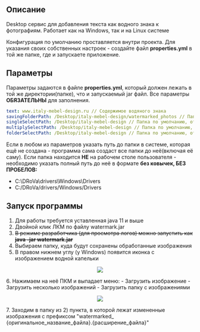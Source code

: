 ## Описание

Desktop сервис для добавления текста как водного знака к фотографиям.
Работает как на Windows, так и на Linux системе

Конфигурация по умолчанию проставляется внутри проекта.
Для указания своих собственных настроек - создайте файл <b>properties.yml</b> в той же папке, где и запускаете приложение.

## Параметры

Параметры задаются в файле <b>properties.yml</b>, который должен лежать в той же директории(папке), что и запускаемый jar файл.
Все параметры <b>ОБЯЗАТЕЛЬНЫ</b> для заполнения.

```yaml
text: www.italy-mebel-design.ru // Содержимое водяного знака
savingFolderPath: /Desktop/italy-mebel-design/watermarked_photos // Папка по умолчанию, в которую необходимо сохранять измененные изображения
singleSelectPath: /Desktop/italy-mebel-design // Папка по умолчанию, открывающаяся при загрузке одного изображения
multiplySelectPath: /Desktop/italy-mebel-design // Папка по умолчанию, открывающаяся при загрузке нескольких изображения
folderSelectPath: /Desktop/italy-mebel-design // Папка по умолчанию, открывающаяся при загрузке папки изображений
```

Если в любом из параметров указать путь до папки в системе, которая ещё не создана - программа сама создаст все папки до неё(включая её
саму).
Если папка находится <b>НЕ</b> на рабочем столе пользователя - необходимо указать полный путь до неё в формате
<b>без ковычек, БЕЗ ПРОБЕЛОВ:</b>

- C:\DRoVa\drivers\Windows\Drivers
- C:/DRoVa/drivers/Windows/Drivers

## Запуск программы

1. Для работы требуется уставленная java 11 и выше
2. Двойной клик ЛКМ по файлу watermark.jar
3. <strike>В режиме разработчика (для просмотра логов) можно запустить как <b>java -jar watermark.jar</b></strike>
4. Выбираем папку, куда будут сохранены обработанные изображения
5. В правом нижнем углу (у Windows) появится иконка с изображением водной капельки
<p align="center">
  <img src="https://github.com/NekitJavaDev/watermark/tree/master/src/img/example/watermark_example_running1.JPG"/>
</p>
6. Нажимаем на неё ПКМ и выпадает меню:
    - Загрузить изображение
    - Загрузить несколько изображений
    - Загрузить папку с изображениями
<p align="center">
  <img src="https://github.com/NekitJavaDev/watermark/tree/master/src/img/example/watermark_example_running2.JPG"/>
</p>
7. Заходим в папку из 2) пункта, в которой лежат измененные изображения с префиксом "watermarked_
   {оригинальное_название_файла}.{расширение_файла}" 